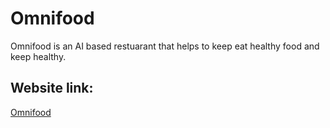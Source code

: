 # Omnifood
 Omnifood is an AI based restuarant that helps to keep eat healthy food and keep healthy.

 ## Website link:
 [Omnifood](https://niranjanomnifood.netlify.app/)